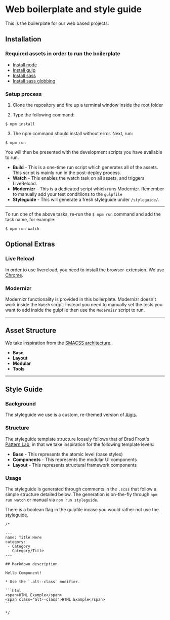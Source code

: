 # Web boilerplate and style guide

This is the boilerplate for our web based projects.

## **Installation**

### Required assets in order to run the boilerplate

- [Install node](http://nodejs.org/download/)
- [Install gulp](https://github.com/gulpjs/gulp/blob/master/docs/getting-started.md)
- [Install sass](http://sass-lang.com/install)
- [Install sass globbing](https://github.com/chriseppstein/sass-globbing)

### Setup process

1. Clone the repository and fire up a terminal window inside the root folder

2. Type the following command:

```
$ npm install
```
3. The npm command should install without error. Next, run:

```
$ npm run
```
You will then be presented with the development scripts you have available to run.

* **Build** - This is a one-time run script which generates all of the assets. This script is mainly run in the post-deploy process.
* **Watch** - This enables the watch task on all assets, and triggers LiveReload.
* **Modernizr** - This is a dedicated script which runs Modernizr. Remember to manually add your test conditiions to the `gulpfile`
* **Styleguide** - This will generate a fresh styleguide under `/styleguide/`.

---

To run one of the above tasks, re-run the `$ npm run` command and add the task name, for example:

```
$ npm run watch
```

## **Optional Extras**

### Live Reload

In order to use livereload, you need to install the browser-extension. We use [Chrome](https://chrome.google.com/webstore/detail/livereload/jnihajbhpnppcggbcgedagnkighmdlei?hl=en).

### Modernizr

Modernizr functionality is provided in this boilerplate. Modernizr doesn't work inside the `Watch` script. Instead you need to manually set the tests you want to add inside the gulpfile then use the `Modernizr` script to run.

---

## **Asset Structure**

We take inspiration from the [SMACSS architecture](https://smacss.com/).

- **Base**
- **Layout**
- **Modular**
- **Tools**

---

## **Style Guide**

### Background

The styleguide we use is a custom, re-themed version of [Aigis](https://pxgrid.github.io/aigis/).

### Structure

The styleguide template structure loosely follows that of Brad Frost's [Pattern Lab](http://patternlab.io/about.html), in that we take inspiration for the following template levels:

- **Base** - This represents the atomic level (base styles)
- **Components** - This represents the modular UI components
- **Layout** - This represents structural framework components

### Usage

The styleguide is generated through comments in the `.scss` that follow a simple structure detailed below. The generation is on-the-fly through `npm run watch` or manual via `npm run styleguide`.

There is a boolean flag in the gulpfile incase you would rather not use the styleguide.

~~~
/*

---
name: Title Here
category:
 - Category
 - Category/Title
---

## Markdown description

Hello Component!

* Use the `.alt--class` modifier.

```html
<span>HTML Example</span>
<span class="alt--class">HTML Example</span>
```

*/
~~~
